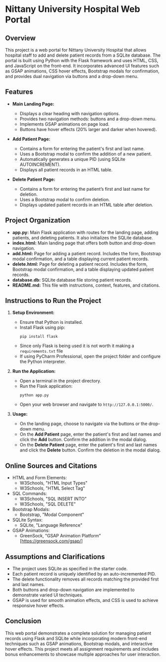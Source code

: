 # Nittany University Hospital Web Portal

## Overview
This project is a web portal for Nittany University Hospital that allows hospital staff to add and delete patient records from a SQLite database. The portal is built using Python with the Flask framework and uses HTML, CSS, and JavaScript on the front-end. It incorporates advanced UI features such as GSAP animations, CSS hover effects, Bootstrap modals for confirmation, and provides dual navigation via buttons and a drop-down menu.

## Features
- **Main Landing Page:** 
  - Displays a clear heading with navigation options.
  - Provides two navigation methods: buttons and a drop-down menu.
  - Implements GSAP animations on page load.
  - Buttons have hover effects (20% larger and darker when hovered).

- **Add Patient Page:**
  - Contains a form for entering the patient's first and last name.
  - Uses a Bootstrap modal to confirm the addition of a new patient.
  - Automatically generates a unique PID (using SQLite AUTOINCREMENT).
  - Displays all patient records in an HTML table.

- **Delete Patient Page:**
  - Contains a form for entering the patient’s first and last name for deletion.
  - Uses a Bootstrap modal to confirm deletion.
  - Displays updated patient records in an HTML table after deletion.

## Project Organization
- **app.py:** Main Flask application with routes for the landing page, adding patients, and deleting patients. It also initializes the SQLite database.
- **index.html:** Main landing page that offers both button and drop-down navigation.
- **add.html:** Page for adding a patient record. Includes the form, Bootstrap modal confirmation, and a table displaying current patient records.
- **delete.html:** Page for deleting a patient record. Includes the form, Bootstrap modal confirmation, and a table displaying updated patient records.
- **database.db:** SQLite database file storing patient records.
- **README.md:** This file with instructions, context, features, and citations.

## Instructions to Run the Project
1. **Setup Environment:**
   - Ensure that Python is installed.
   - Install Flask using pip:
     ```
     pip install flask
     ```
   - Since only Flask is being used it is not worth it making a ```requirements.txt``` file
   - If using PyCharm Professional, open the project folder and configure the Python interpreter.

2. **Run the Application:**
   - Open a terminal in the project directory.
   - Run the Flask application:
     ```
     python app.py
     ```
   - Open your web browser and navigate to `http://127.0.0.1:5000/`.

3. **Usage:**
   - On the landing page, choose to navigate via the buttons or the drop-down menu.
   - On the **Add Patient** page, enter the patient's first and last names and click the **Add** button. Confirm the addition in the modal dialog.
   - On the **Delete Patient** page, enter the patient's first and last names and click the **Delete** button. Confirm the deletion in the modal dialog.

## Online Sources and Citations
- HTML and Form Elements:
  - W3Schools, "HTML Input Types" 
  - W3Schools, "HTML Select Tag" 
- SQL Commands:
  - W3Schools, "SQL INSERT INTO" 
  - W3Schools, "SQL DELETE" 
- Bootstrap Modals:
  - Bootstrap, "Modal Component" 
- SQLite Syntax:
  - SQLite, "Language Reference"
- GSAP Animations:
  - GreenSock, "GSAP Animation Platform" [https://greensock.com/gsap/]

## Assumptions and Clarifications
- The project uses SQLite as specified in the starter code.
- Each patient record is uniquely identified by an auto-incremented PID.
- The delete functionality removes all records matching the provided first and last names.
- Both buttons and drop-down navigation are implemented to demonstrate varied UI techniques.
- GSAP is used for smooth animation effects, and CSS is used to achieve responsive hover effects.

## Conclusion
This web portal demonstrates a complete solution for managing patient records using Flask and SQLite while incorporating modern front-end techniques such as GSAP animations, Bootstrap modals, and interactive hover effects. This project meets all assignment requirements and includes bonus enhancements to showcase multiple approaches for user interaction.

